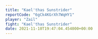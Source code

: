 ```yaml
---
title: "Kael'thas Sunstrider"
reportCode: "6gCk4KGrXh7WqHY1"
player: "Zail"
fight: "Kael'thas Sunstrider"
date: 2021-11-10T19:47:04.454000+00:00
---
```

